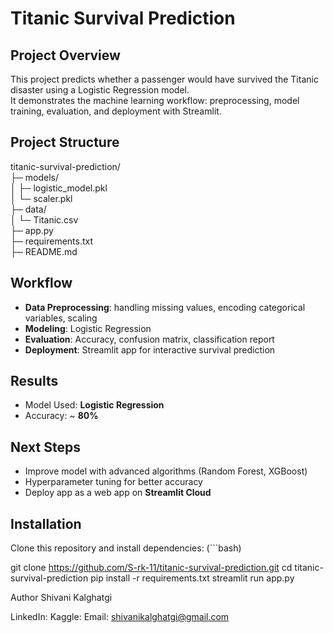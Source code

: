 # Titanic Survival Prediction

## Project Overview
This project predicts whether a passenger would have survived the Titanic disaster using a Logistic Regression model.  
It demonstrates the machine learning workflow: preprocessing, model training, evaluation, and deployment with Streamlit.  

## Project Structure
titanic-survival-prediction/  
├─ models/  
│  ├─ logistic_model.pkl  
│  └─ scaler.pkl  
├─ data/  
│  └─ Titanic.csv  
├─ app.py  
├─ requirements.txt  
├─ README.md  

## Workflow
- **Data Preprocessing**: handling missing values, encoding categorical variables, scaling  
- **Modeling**: Logistic Regression  
- **Evaluation**: Accuracy, confusion matrix, classification report  
- **Deployment**: Streamlit app for interactive survival prediction

## Results
- Model Used: **Logistic Regression**  
- Accuracy: ~ **80%**  

## Next Steps
- Improve model with advanced algorithms (Random Forest, XGBoost)  
- Hyperparameter tuning for better accuracy  
- Deploy app as a web app on **Streamlit Cloud** 

## Installation
Clone this repository and install dependencies:
(```bash)

git clone https://github.com/S-rk-11/titanic-survival-prediction.git
cd titanic-survival-prediction
pip install -r requirements.txt
streamlit run app.py

Author
Shivani Kalghatgi

LinkedIn:
Kaggle:
Email: shivanikalghatgi@gmail.com
